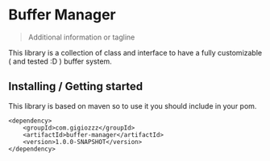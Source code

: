 # Buffer Manager
> Additional information or tagline

This library is a collection of class and interface to have a fully customizable ( and tested :D ) buffer system.

## Installing / Getting started

This library is based on maven so to use it you should include in your pom.

```maven
<dependency>
	<groupId>com.gigiozzz</groupId>
	<artifactId>buffer-manager</artifactId>
	<version>1.0.0-SNAPSHOT</version>
</dependency>
```
